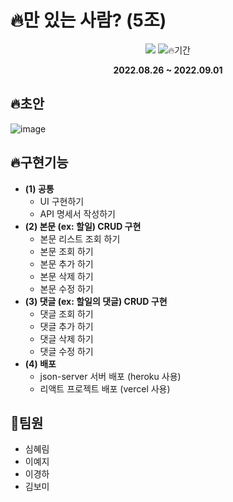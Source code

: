 # 🔥만 있는 사람? (5조)
<p align="center">
<img src="https://user-images.githubusercontent.com/108657283/187911187-7ff5b339-4352-4c34-9614-9ee5d3afcffe.png"/>
<img src="https://user-images.githubusercontent.com/108657283/187939285-2834bfdd-b497-4984-a390-a291d6d3cb35.gif/>
</p>


## 🔥기간
**<p align="center">2022.08.26 ~ 2022.09.01</p>**

## 🔥초안
![image](https://user-images.githubusercontent.com/108657283/187909339-0221b329-9bf7-44fc-a3d1-b826647775f7.png)

## 🔥구현기능
 - **(1) 공통**
    - UI 구현하기
    - API 명세서 작성하기
- **(2) 본문 (ex: 할일) CRUD 구현**
    - 본문 리스트 조회 하기
    - 본문 조회 하기
    - 본문 추가 하기
    - 본문 삭제 하기
    - 본문 수정 하기
- **(3) 댓글 (ex: 할일의 댓글) CRUD 구현**
    - 댓글 조회 하기
    - 댓글 추가 하기
    - 댓글 삭제 하기
    - 댓글 수정 하기
- **(4) 배포**
    - json-server 서버 배포 (heroku 사용)
    - 리액트 프로젝트 배포 (vercel 사용)

## 💖팀원
 - 심혜림
 - 이예지
 - 이경하
 - 김보미
